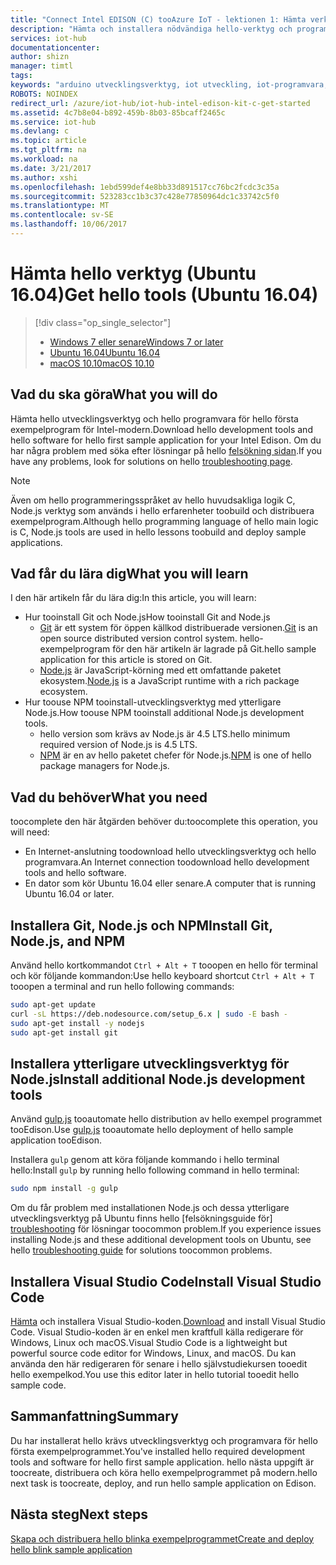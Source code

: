 ```yaml
---
title: "Connect Intel EDISON (C) tooAzure IoT - lektionen 1: Hämta verktyg (Ubuntu) | Microsoft Docs"
description: "Hämta och installera nödvändiga hello-verktyg och programvara för hello första exempelprogram för modern på Ubuntu."
services: iot-hub
documentationcenter: 
author: shizn
manager: timtl
tags: 
keywords: "arduino utvecklingsverktyg, iot utveckling, iot-programvara, internet saker programvara, installera git på ubuntu, installera node js ubuntu"
ROBOTS: NOINDEX
redirect_url: /azure/iot-hub/iot-hub-intel-edison-kit-c-get-started
ms.assetid: 4c7b8e04-b892-459b-8b03-85bcaff2465c
ms.service: iot-hub
ms.devlang: c
ms.topic: article
ms.tgt_pltfrm: na
ms.workload: na
ms.date: 3/21/2017
ms.author: xshi
ms.openlocfilehash: 1ebd599def4e8bb33d891517cc76bc2fcdc3c35a
ms.sourcegitcommit: 523283cc1b3c37c428e77850964dc1c33742c5f0
ms.translationtype: MT
ms.contentlocale: sv-SE
ms.lasthandoff: 10/06/2017
---
```

# <a name="get-hello-tools-ubuntu-1604"></a><span data-ttu-id="8777c-104">Hämta hello verktyg (Ubuntu 16.04)</span><span class="sxs-lookup"><span data-stu-id="8777c-104">Get hello tools (Ubuntu 16.04)</span></span>

> [!div class="op_single_selector"]
> * <span data-ttu-id="8777c-105">[Windows 7 eller senare][windows]</span><span class="sxs-lookup"><span data-stu-id="8777c-105">[Windows 7 or later][windows]</span></span>
> * <span data-ttu-id="8777c-106">[Ubuntu 16.04][ubuntu]</span><span class="sxs-lookup"><span data-stu-id="8777c-106">[Ubuntu 16.04][ubuntu]</span></span>
> * <span data-ttu-id="8777c-107">[macOS 10.10][macos]</span><span class="sxs-lookup"><span data-stu-id="8777c-107">[macOS 10.10][macos]</span></span>

## <a name="what-you-will-do"></a><span data-ttu-id="8777c-108">Vad du ska göra</span><span class="sxs-lookup"><span data-stu-id="8777c-108">What you will do</span></span>
<span data-ttu-id="8777c-109">Hämta hello utvecklingsverktyg och hello programvara för hello första exempelprogram för Intel-modern.</span><span class="sxs-lookup"><span data-stu-id="8777c-109">Download hello development tools and hello software for hello first sample application for your Intel Edison.</span></span> <span data-ttu-id="8777c-110">Om du har några problem med söka efter lösningar på hello [felsökning sidan][troubleshooting].</span><span class="sxs-lookup"><span data-stu-id="8777c-110">If you have any problems, look for solutions on hello [troubleshooting page][troubleshooting].</span></span>

> [!NOTE]
> <span data-ttu-id="8777c-111">Även om hello programmeringsspråket av hello huvudsakliga logik C, Node.js verktyg som används i hello erfarenheter toobuild och distribuera exempelprogram.</span><span class="sxs-lookup"><span data-stu-id="8777c-111">Although hello programming language of hello main logic is C, Node.js tools are used in hello lessons toobuild and deploy sample applications.</span></span>

## <a name="what-you-will-learn"></a><span data-ttu-id="8777c-112">Vad får du lära dig</span><span class="sxs-lookup"><span data-stu-id="8777c-112">What you will learn</span></span>
<span data-ttu-id="8777c-113">I den här artikeln får du lära dig:</span><span class="sxs-lookup"><span data-stu-id="8777c-113">In this article, you will learn:</span></span>

* <span data-ttu-id="8777c-114">Hur tooinstall Git och Node.js</span><span class="sxs-lookup"><span data-stu-id="8777c-114">How tooinstall Git and Node.js</span></span>
  * <span data-ttu-id="8777c-115">[Git](https://git-scm.com) är ett system för öppen källkod distribuerade versionen.</span><span class="sxs-lookup"><span data-stu-id="8777c-115">[Git](https://git-scm.com) is an open source distributed version control system.</span></span> <span data-ttu-id="8777c-116">hello-exempelprogram för den här artikeln är lagrade på Git.</span><span class="sxs-lookup"><span data-stu-id="8777c-116">hello sample application for this article is stored on Git.</span></span>
  * <span data-ttu-id="8777c-117">[Node.js](https://nodejs.org/en/) är JavaScript-körning med ett omfattande paketet ekosystem.</span><span class="sxs-lookup"><span data-stu-id="8777c-117">[Node.js](https://nodejs.org/en/) is a JavaScript runtime with a rich package ecosystem.</span></span>
* <span data-ttu-id="8777c-118">Hur toouse NPM tooinstall-utvecklingsverktyg med ytterligare Node.js.</span><span class="sxs-lookup"><span data-stu-id="8777c-118">How toouse NPM tooinstall additional Node.js development tools.</span></span>
  * <span data-ttu-id="8777c-119">hello version som krävs av Node.js är 4.5 LTS.</span><span class="sxs-lookup"><span data-stu-id="8777c-119">hello minimum required version of Node.js is 4.5 LTS.</span></span>
  * <span data-ttu-id="8777c-120">[NPM](https://www.npmjs.com) är en av hello paketet chefer för Node.js.</span><span class="sxs-lookup"><span data-stu-id="8777c-120">[NPM](https://www.npmjs.com) is one of hello package managers for Node.js.</span></span>

## <a name="what-you-need"></a><span data-ttu-id="8777c-121">Vad du behöver</span><span class="sxs-lookup"><span data-stu-id="8777c-121">What you need</span></span>
<span data-ttu-id="8777c-122">toocomplete den här åtgärden behöver du:</span><span class="sxs-lookup"><span data-stu-id="8777c-122">toocomplete this operation, you will need:</span></span>
* <span data-ttu-id="8777c-123">En Internet-anslutning toodownload hello utvecklingsverktyg och hello programvara.</span><span class="sxs-lookup"><span data-stu-id="8777c-123">An Internet connection toodownload hello development tools and hello software.</span></span>
* <span data-ttu-id="8777c-124">En dator som kör Ubuntu 16.04 eller senare.</span><span class="sxs-lookup"><span data-stu-id="8777c-124">A computer that is running Ubuntu 16.04 or later.</span></span>

## <a name="install-git-nodejs-and-npm"></a><span data-ttu-id="8777c-125">Installera Git, Node.js och NPM</span><span class="sxs-lookup"><span data-stu-id="8777c-125">Install Git, Node.js, and NPM</span></span>
<span data-ttu-id="8777c-126">Använd hello kortkommandot `Ctrl + Alt + T` tooopen en hello för terminal och kör följande kommandon:</span><span class="sxs-lookup"><span data-stu-id="8777c-126">Use hello keyboard shortcut `Ctrl + Alt + T` tooopen a terminal and run hello following commands:</span></span>

```bash
sudo apt-get update
curl -sL https://deb.nodesource.com/setup_6.x | sudo -E bash -
sudo apt-get install -y nodejs
sudo apt-get install git
```

## <a name="install-additional-nodejs-development-tools"></a><span data-ttu-id="8777c-127">Installera ytterligare utvecklingsverktyg för Node.js</span><span class="sxs-lookup"><span data-stu-id="8777c-127">Install additional Node.js development tools</span></span>
<span data-ttu-id="8777c-128">Använd [gulp.js](http://gulpjs.com) tooautomate hello distribution av hello exempel programmet tooEdison.</span><span class="sxs-lookup"><span data-stu-id="8777c-128">Use [gulp.js](http://gulpjs.com) tooautomate hello deployment of hello sample application tooEdison.</span></span>

<span data-ttu-id="8777c-129">Installera `gulp` genom att köra följande kommando i hello terminal hello:</span><span class="sxs-lookup"><span data-stu-id="8777c-129">Install `gulp` by running hello following command in hello terminal:</span></span>

```bash
sudo npm install -g gulp
```

<span data-ttu-id="8777c-130">Om du får problem med installationen Node.js och dessa ytterligare utvecklingsverktyg på Ubuntu finns hello [felsökningsguide för] [ troubleshooting] för lösningar toocommon problem.</span><span class="sxs-lookup"><span data-stu-id="8777c-130">If you experience issues installing Node.js and these additional development tools on Ubuntu, see hello [troubleshooting guide][troubleshooting] for solutions toocommon problems.</span></span>

## <a name="install-visual-studio-code"></a><span data-ttu-id="8777c-131">Installera Visual Studio Code</span><span class="sxs-lookup"><span data-stu-id="8777c-131">Install Visual Studio Code</span></span>
<span data-ttu-id="8777c-132">[Hämta](https://code.visualstudio.com/docs/setup/linux) och installera Visual Studio-koden.</span><span class="sxs-lookup"><span data-stu-id="8777c-132">[Download](https://code.visualstudio.com/docs/setup/linux) and install Visual Studio Code.</span></span> <span data-ttu-id="8777c-133">Visual Studio-koden är en enkel men kraftfull källa redigerare för Windows, Linux och macOS.</span><span class="sxs-lookup"><span data-stu-id="8777c-133">Visual Studio Code is a lightweight but powerful source code editor for Windows, Linux, and macOS.</span></span> <span data-ttu-id="8777c-134">Du kan använda den här redigeraren för senare i hello självstudiekursen tooedit hello exempelkod.</span><span class="sxs-lookup"><span data-stu-id="8777c-134">You use this editor later in hello tutorial tooedit hello sample code.</span></span>

## <a name="summary"></a><span data-ttu-id="8777c-135">Sammanfattning</span><span class="sxs-lookup"><span data-stu-id="8777c-135">Summary</span></span>
<span data-ttu-id="8777c-136">Du har installerat hello krävs utvecklingsverktyg och programvara för hello första exempelprogrammet.</span><span class="sxs-lookup"><span data-stu-id="8777c-136">You've installed hello required development tools and software for hello first sample application.</span></span> <span data-ttu-id="8777c-137">hello nästa uppgift är toocreate, distribuera och köra hello exempelprogrammet på modern.</span><span class="sxs-lookup"><span data-stu-id="8777c-137">hello next task is toocreate, deploy, and run hello sample application on Edison.</span></span>

## <a name="next-steps"></a><span data-ttu-id="8777c-138">Nästa steg</span><span class="sxs-lookup"><span data-stu-id="8777c-138">Next steps</span></span>
<span data-ttu-id="8777c-139">[Skapa och distribuera hello blinka exempelprogrammet][create-and-deploy-the-blink-application]</span><span class="sxs-lookup"><span data-stu-id="8777c-139">[Create and deploy hello blink sample application][create-and-deploy-the-blink-application]</span></span>

<!-- Images and links -->

[troubleshooting]: iot-hub-intel-edison-kit-c-troubleshooting.md
[create-and-deploy-the-blink-application]: iot-hub-intel-edison-kit-c-lesson1-deploy-blink-app.md
[windows]: iot-hub-intel-edison-kit-c-lesson1-get-the-tools-win32.md
[ubuntu]: iot-hub-intel-edison-kit-c-lesson1-get-the-tools-ubuntu.md
[macos]: iot-hub-intel-edison-kit-c-lesson1-get-the-tools-mac.md
